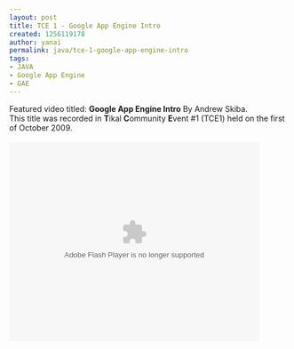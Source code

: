 ```yaml
---
layout: post
title: TCE 1 - Google App Engine Intro
created: 1256119178
author: yanai
permalink: java/tce-1-google-app-engine-intro
tags:
- JAVA
- Google App Engine
- GAE
---
```

<p>Featured video titled: <b>Google App Engine Intro</b> By Andrew Skiba.
<br/> This title was recorded in <b>T</b>ikal <b>C</b>ommunity <b>E</b>vent #1 (TCE1) held on the first of October 2009.<br/>
<!--break-->
<br/><embed src="http://blip.tv/play/grVLgab5dAA" type="application/x-shockwave-flash" width="450" height="359" 
allowscriptaccess="always" allowfullscreen="true"></embed>
</p>
<br/>
